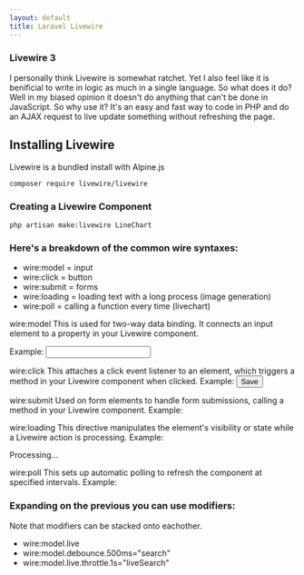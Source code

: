 ```yaml
---
layout: default
title: Laravel Livewire
---
```


<h3>Livewire 3</h3>
<p>I personally think Livewire is somewhat ratchet. Yet I also feel like it is benificial to write in logic as much in a single language. So what does it do? Well in my biased opinion it doesn't do anything that can't be done in JavaScript. So why use it? It's an easy and fast way to code in PHP and do an AJAX request to live update something without refreshing the page.</p>

<h2>Installing Livewire</h2>
<p>Livewire is a bundled install with Alpine.js</p>
<div class="codesnippet-wrapper">
  <div class="line-numbers">
</div>
<pre class="codesnippet"><code>composer require livewire/livewire</code></pre></div>

<h3>Creating a Livewire Component</h3>
<div class="codesnippet-wrapper">
  <div class="line-numbers">
</div>
<pre class="codesnippet"><code>php artisan make:livewire LineChart</code></pre></div>

<h3>Here's a breakdown of the common wire syntaxes:</h3>
<ul>
  <li>wire:model = input</li>
  <li>wire:click = button</li>
  <li>wire:submit = forms</li>
  <li>wire:loading = loading text with a long process (image generation)</li>
  <li>wire:poll = calling a function every time (livechart)</li>
</ul>


<p>wire:model
This is used for two-way data binding. It connects an input element to a property in your Livewire component.</p>
Example: <input type="text" wire:model="name">

<p>wire:click
This attaches a click event listener to an element, which triggers a method in your Livewire component when clicked.
Example: <button wire:click="save">Save</button></p>

<p>wire:submit
Used on form elements to handle form submissions, calling a method in your Livewire component.
Example: <form wire:submit="handleSubmit"></p>

<p>wire:loading
This directive manipulates the element's visibility or state while a Livewire action is processing.
Example: <div wire:loading>Processing...</div></p>

<p>wire:poll
This sets up automatic polling to refresh the component at specified intervals.
Example: <div wire:poll.5s="refreshData">
</p>


<h3>Expanding on the previous you can use modifiers:</h3>
<p>Note that modifiers can be stacked onto eachother.</p>
<ul>
  <li>wire:model.live</li>
  <li>wire:model.debounce.500ms="search"</li>
  <li>wire:model.live.throttle.1s="liveSearch"</li>
</ul>
